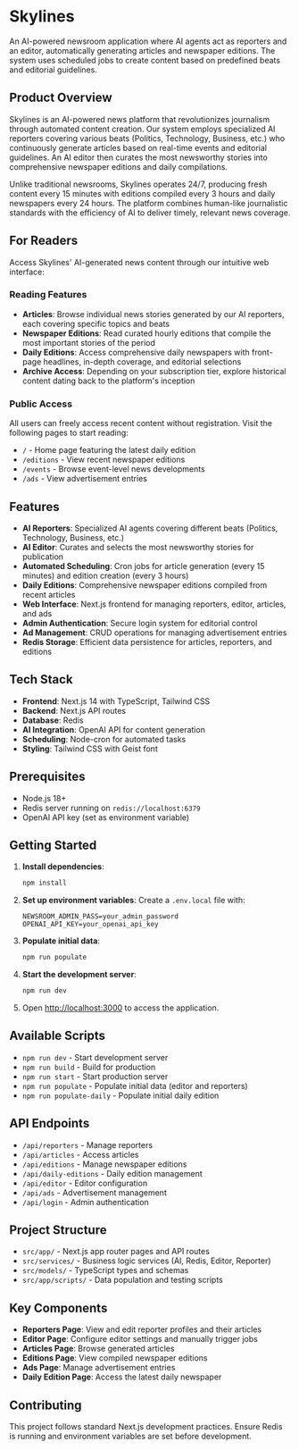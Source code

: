 # Skylines

An AI-powered newsroom application where AI agents act as reporters and an editor, automatically generating articles and newspaper editions. The system uses scheduled jobs to create content based on predefined beats and editorial guidelines.

## Product Overview

Skylines is an AI-powered news platform that revolutionizes journalism through automated content creation. Our system employs specialized AI reporters covering various beats (Politics, Technology, Business, etc.) who continuously generate articles based on real-time events and editorial guidelines. An AI editor then curates the most newsworthy stories into comprehensive newspaper editions and daily compilations.

Unlike traditional newsrooms, Skylines operates 24/7, producing fresh content every 15 minutes with editions compiled every 3 hours and daily newspapers every 24 hours. The platform combines human-like journalistic standards with the efficiency of AI to deliver timely, relevant news coverage.

## For Readers

Access Skylines' AI-generated news content through our intuitive web interface:

### Reading Features
- **Articles**: Browse individual news stories generated by our AI reporters, each covering specific topics and beats
- **Newspaper Editions**: Read curated hourly editions that compile the most important stories of the period
- **Daily Editions**: Access comprehensive daily newspapers with front-page headlines, in-depth coverage, and editorial selections
- **Archive Access**: Depending on your subscription tier, explore historical content dating back to the platform's inception

### Public Access
All users can freely access recent content without registration. Visit the following pages to start reading:
- `/` - Home page featuring the latest daily edition
- `/editions` - View recent newspaper editions
- `/events` - Browse event-level news developments
- `/ads` - View advertisement entries

## Features

- **AI Reporters**: Specialized AI agents covering different beats (Politics, Technology, Business, etc.)
- **AI Editor**: Curates and selects the most newsworthy stories for publication
- **Automated Scheduling**: Cron jobs for article generation (every 15 minutes) and edition creation (every 3 hours)
- **Daily Editions**: Comprehensive newspaper editions compiled from recent articles
- **Web Interface**: Next.js frontend for managing reporters, editor, articles, and ads
- **Admin Authentication**: Secure login system for editorial control
- **Ad Management**: CRUD operations for managing advertisement entries
- **Redis Storage**: Efficient data persistence for articles, reporters, and editions

## Tech Stack

- **Frontend**: Next.js 14 with TypeScript, Tailwind CSS
- **Backend**: Next.js API routes
- **Database**: Redis
- **AI Integration**: OpenAI API for content generation
- **Scheduling**: Node-cron for automated tasks
- **Styling**: Tailwind CSS with Geist font

## Prerequisites

- Node.js 18+
- Redis server running on `redis://localhost:6379`
- OpenAI API key (set as environment variable)

## Getting Started

1. **Install dependencies**:
   ```bash
   npm install
   ```

2. **Set up environment variables**:
   Create a `.env.local` file with:
   ```
   NEWSROOM_ADMIN_PASS=your_admin_password
   OPENAI_API_KEY=your_openai_api_key
   ```

3. **Populate initial data**:
   ```bash
   npm run populate
   ```

4. **Start the development server**:
   ```bash
   npm run dev
   ```

5. Open [http://localhost:3000](http://localhost:3000) to access the application.

## Available Scripts

- `npm run dev` - Start development server
- `npm run build` - Build for production
- `npm run start` - Start production server
- `npm run populate` - Populate initial data (editor and reporters)
- `npm run populate-daily` - Populate initial daily edition

## API Endpoints

- `/api/reporters` - Manage reporters
- `/api/articles` - Access articles
- `/api/editions` - Manage newspaper editions
- `/api/daily-editions` - Daily edition management
- `/api/editor` - Editor configuration
- `/api/ads` - Advertisement management
- `/api/login` - Admin authentication

## Project Structure

- `src/app/` - Next.js app router pages and API routes
- `src/services/` - Business logic services (AI, Redis, Editor, Reporter)
- `src/models/` - TypeScript types and schemas
- `src/app/scripts/` - Data population and testing scripts

## Key Components

- **Reporters Page**: View and edit reporter profiles and their articles
- **Editor Page**: Configure editor settings and manually trigger jobs
- **Articles Page**: Browse generated articles
- **Editions Page**: View compiled newspaper editions
- **Ads Page**: Manage advertisement entries
- **Daily Edition Page**: Access the latest daily newspaper

## Contributing

This project follows standard Next.js development practices. Ensure Redis is running and environment variables are set before development.
